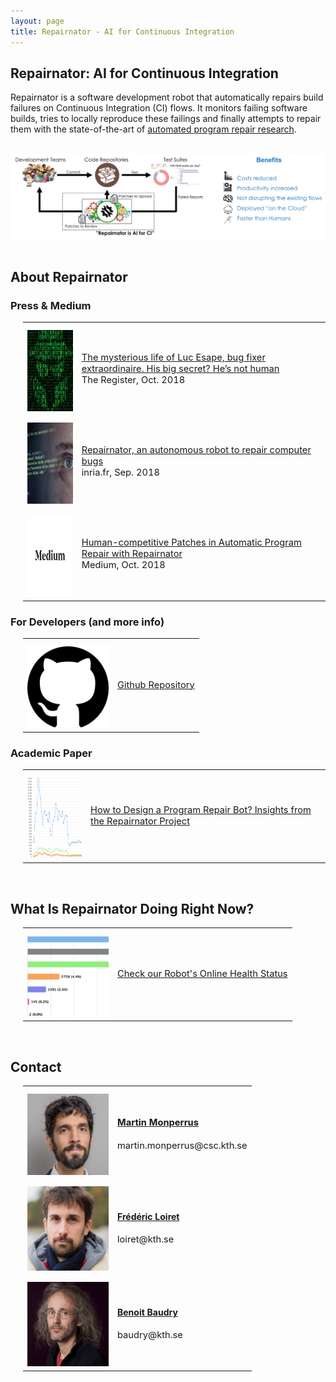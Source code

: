 ```yaml
---
layout: page
title: Repairnator - AI for Continuous Integration
---
```

## Repairnator: AI for Continuous Integration

Repairnator is a software development robot that automatically repairs build failures on Continuous Integration (CI) flows. It monitors failing software builds, tries to locally reproduce these failings and finally attempts to repair them with the state-of-the-art of <a href="https://softwarediversity.eu/">automated program repair research</a>.

<br>

<div style="width:100%; text-align:center"> 
<img src="images/Repairnator_AI_for_CI.png" />
</div>

<br>

## About Repairnator

### Press & Medium

<div style="margin-left: 20px;">
<table summary="" cellpadding="10" cellspacing="10" >
<tr>
<td>
<div style="height:10px;font-size:10px;">&nbsp;</div>
<div style="width:100%; text-align:center"> 
<img src="images/Luc_Esape.png" height="130" width="130"/>
</div>
</td>
<td>
<p>
<span style="font-size:11pt;">
<a href="https://www.theregister.co.uk/2018/10/17/luc_esape_bug_fixer/">The mysterious life of Luc Esape, bug fixer extraordinaire. His big secret? He’s not human</a>
<br>
The Register, Oct. 2018</a>
</span>
</p>
</td>
</tr>

<tr>
<td>
<div style="height:10px;font-size:10px;">&nbsp;</div>
<div style="width:100%; text-align:center"> 
<img src="images/Code_image.png" height="130" width="130"/>
</div>
</td>
<td>
<p>
<span style="font-size:11pt;">
<a href="https://www.inria.fr/en/centre/lille/news/repairnator-an-autonomous-robot-to-repair-computer-bugs">Repairnator, an autonomous robot to repair computer bugs</a>
<br>
inria.fr, Sep. 2018
</span>
</p>
</td>
</tr>

<tr>
<td>
<div style="height:10px;font-size:10px;">&nbsp;</div>
<div style="width:100%; text-align:center"> 
<img src="images/Medium.png" height="130" width="130"/>
</div>
</td>
<td>
<p>
<span style="font-size:11pt;">
<a href="https://medium.com/@martin.monperrus/human-competitive-patches-in-automatic-program-repair-with-repairnator-359042e00f6a">Human-competitive Patches in Automatic Program Repair with Repairnator</a>
<br>
Medium, Oct. 2018
</span>
</p>
</td>
</tr>

</table>
</div>

### For Developers (and more info)

<div style="margin-left: 20px;">
<table summary="" cellpadding="10" cellspacing="10" >
<tr>
<td>
<div style="height:10px;font-size:10px;">&nbsp;</div>
<div style="width:100%; text-align:center"> 
<img src="images/Github_logo.png" height="130" width="130"/>
</div>
</td>
<td>
<p>
<span style="font-size:11pt;">
<a href="https://github.com/Spirals-Team/repairnator/">Github Repository</a>
</span>
</p>
</td>
</tr>

</table>
</div>

### Academic Paper

<div style="margin-left: 20px;">
<table summary="" cellpadding="10" cellspacing="10" >
<tr>
<td>
<div style="height:10px;font-size:10px;">&nbsp;</div>
<div style="width:100%; text-align:center"> 
<img src="images/Academic_picture.png" height="130" width="130"/>
</div>
</td>
<td>
<p>
<span style="font-size:11pt;">
<a href="https://hal.inria.fr/hal-01691496/document">How to Design a Program Repair Bot?
Insights from the Repairnator Project</a>
</span>
</p>
</td>
</tr>

</table>
</div>

<br>

## What Is Repairnator Doing Right Now?

<div style="margin-left: 20px;">
<table summary="" cellpadding="10" cellspacing="10" >
<tr>
<td>
<div style="height:10px;font-size:10px;">&nbsp;</div>
<div style="width:100%; text-align:center"> 
<img src="images/What_is_it_doing.png" height="130" width="130"/>
</div>
</td>
<td>
<p>
<span style="font-size:11pt;">
<a href="http://repairnator.proj.kth.se">Check our Robot's Online Health Status</a>
</span>
</p>
</td>
</tr>

</table>
</div>

<br>

## Contact

<div style="margin-left: 20px;">
<table summary="" cellpadding="10" cellspacing="10">
<tr>
<td>
<div style="height:10px;font-size:10px;">&nbsp;</div>
<div style="width:100%; text-align:center"> 
<img src="images/Martin_picture.png" height="130" width="130"/>
</div>
</td>
<td>
<span style="font-size:11pt;">
<a href="https://www.monperrus.net/martin/"><h4>Martin Monperrus</h4></a>
</span>
<p>
<span style="font-size:11pt;">martin.monperrus@csc.kth.se</span>
</p>
</td>
</tr>

<tr>
<td>
<div style="height:10px;font-size:10px;">&nbsp;</div>
<div style="width:100%; text-align:center"> 
<img src="images/Frederic_picture.png" height="135" width="130"/>
</div>
</td>
<td>
<a href="https://www.linkedin.com/in/fredericloiret/"><h4>Frédéric Loiret</h4></a>
<p>
<span style="font-size:11pt;">loiret@kth.se</span>
</p>
</td>
</tr>

<tr>
<td>
<div style="height:10px;font-size:10px;">&nbsp;</div>
<div style="width:100%; text-align:center"> 
<img src="images/Benoit_picture.png" height="135" width="130"/>
</div>
</td>
<td>
<a href="https://softwarediversity.eu"><h4>Benoit Baudry</h4></a>
<p>
<span style="font-size:11pt;">baudry@kth.se</span>
</p>
</td>
</tr>

</table>
</div>
